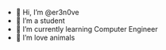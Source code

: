 - 👋 Hi, I’m @er3n0ve
- 👀 I’m a student
- 🌱 I’m currently learning Computer Engineer
- 💞️ I’m love animals

<!---
er3n0ve/er3n0ve is a ✨ special ✨ repository because its `README.md` (this file) appears on your GitHub profile.
You can click the Preview link to take a look at your changes.
--->
